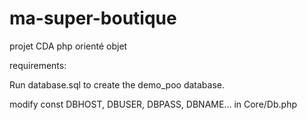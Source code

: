 # ma-super-boutique
projet CDA php orienté objet

requirements: 

Run database.sql to create the demo_poo database. 

modify const DBHOST, DBUSER, DBPASS, DBNAME... in Core/Db.php


